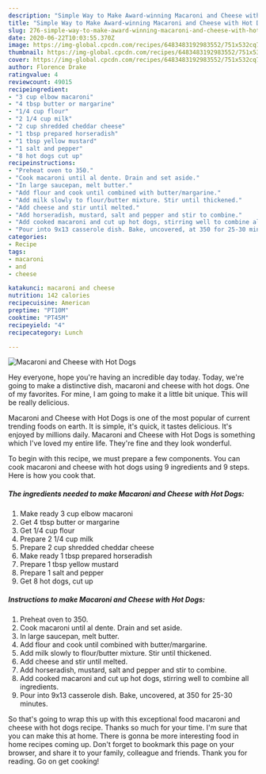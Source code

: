 ```yaml
---
description: "Simple Way to Make Award-winning Macaroni and Cheese with Hot Dogs"
title: "Simple Way to Make Award-winning Macaroni and Cheese with Hot Dogs"
slug: 276-simple-way-to-make-award-winning-macaroni-and-cheese-with-hot-dogs
date: 2020-06-22T10:03:55.370Z
image: https://img-global.cpcdn.com/recipes/6483483192983552/751x532cq70/macaroni-and-cheese-with-hot-dogs-recipe-main-photo.jpg
thumbnail: https://img-global.cpcdn.com/recipes/6483483192983552/751x532cq70/macaroni-and-cheese-with-hot-dogs-recipe-main-photo.jpg
cover: https://img-global.cpcdn.com/recipes/6483483192983552/751x532cq70/macaroni-and-cheese-with-hot-dogs-recipe-main-photo.jpg
author: Florence Drake
ratingvalue: 4
reviewcount: 49015
recipeingredient:
- "3 cup elbow macaroni"
- "4 tbsp butter or margarine"
- "1/4 cup flour"
- "2 1/4 cup milk"
- "2 cup shredded cheddar cheese"
- "1 tbsp prepared horseradish"
- "1 tbsp yellow mustard"
- "1 salt and pepper"
- "8 hot dogs cut up"
recipeinstructions:
- "Preheat oven to 350."
- "Cook macaroni until al dente. Drain and set aside."
- "In large saucepan, melt butter."
- "Add flour and cook until combined with butter/margarine."
- "Add milk slowly to flour/butter mixture. Stir until thickened."
- "Add cheese and stir until melted."
- "Add horseradish, mustard, salt and pepper and stir to combine."
- "Add cooked macaroni and cut up hot dogs, stirring well to combine all ingredients."
- "Pour into 9x13 casserole dish. Bake, uncovered, at 350 for 25-30 minutes."
categories:
- Recipe
tags:
- macaroni
- and
- cheese

katakunci: macaroni and cheese 
nutrition: 142 calories
recipecuisine: American
preptime: "PT10M"
cooktime: "PT45M"
recipeyield: "4"
recipecategory: Lunch

---
```



![Macaroni and Cheese with Hot Dogs](https://img-global.cpcdn.com/recipes/6483483192983552/751x532cq70/macaroni-and-cheese-with-hot-dogs-recipe-main-photo.jpg)

Hey everyone, hope you're having an incredible day today. Today, we're going to make a distinctive dish, macaroni and cheese with hot dogs. One of my favorites. For mine, I am going to make it a little bit unique. This will be really delicious.



Macaroni and Cheese with Hot Dogs is one of the most popular of current trending foods on earth. It is simple, it's quick, it tastes delicious. It's enjoyed by millions daily. Macaroni and Cheese with Hot Dogs is something which I've loved my entire life. They're fine and they look wonderful.


To begin with this recipe, we must prepare a few components. You can cook macaroni and cheese with hot dogs using 9 ingredients and 9 steps. Here is how you cook that.

<!--inarticleads1-->

##### The ingredients needed to make Macaroni and Cheese with Hot Dogs:

1. Make ready 3 cup elbow macaroni
1. Get 4 tbsp butter or margarine
1. Get 1/4 cup flour
1. Prepare 2 1/4 cup milk
1. Prepare 2 cup shredded cheddar cheese
1. Make ready 1 tbsp prepared horseradish
1. Prepare 1 tbsp yellow mustard
1. Prepare 1 salt and pepper
1. Get 8 hot dogs, cut up




<!--inarticleads2-->

##### Instructions to make Macaroni and Cheese with Hot Dogs:

1. Preheat oven to 350.
1. Cook macaroni until al dente. Drain and set aside.
1. In large saucepan, melt butter.
1. Add flour and cook until combined with butter/margarine.
1. Add milk slowly to flour/butter mixture. Stir until thickened.
1. Add cheese and stir until melted.
1. Add horseradish, mustard, salt and pepper and stir to combine.
1. Add cooked macaroni and cut up hot dogs, stirring well to combine all ingredients.
1. Pour into 9x13 casserole dish. Bake, uncovered, at 350 for 25-30 minutes.




So that's going to wrap this up with this exceptional food macaroni and cheese with hot dogs recipe. Thanks so much for your time. I'm sure that you can make this at home. There is gonna be more interesting food in home recipes coming up. Don't forget to bookmark this page on your browser, and share it to your family, colleague and friends. Thank you for reading. Go on get cooking!
